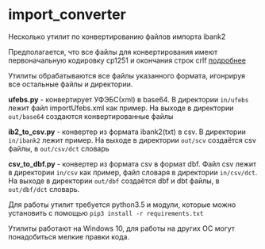 # import_converter
Несколько утилит по конвертированию файлов импорта ibank2

Предполагается, что все файлы для конвертирования имеют первоначальную кодировку cp1251 и окончания строк crlf [подробнее](https://github.com/fleytman/import_converter/issues/1#issuecomment-276956924)

Утилиты обрабатываются все файлы указанного формата, игонрируя все остальные файлы и директории.

**ufebs.py** - конвертирует УФЭБС(xml) в base64. В директории `in/ufebs` лежит файл importUfebs.xml как пример. На выходе в директории `out/base64` создаются конвертированные файлы 

**ib2_to_csv.py** - конвертер из формата ibank2(txt) в csv. В директории `in/ibank2` лежит пример. На выходе в директории `out/scv` создаётся csv файлы, в `out/csv/dct` словарь

**csv_to_dbf.py** - конвертер из формата csv в формат dbf. Файл csv лежит в директории `in/csv` как пример, файл словаря в директории `in/csv/dct`. На выходе в директории `out/dbf` создаётся dbf и dbt файлы, в `out/dbf/dct` словарь. 



Для работы утилит требуется python3.5 и модули, которые можно установить с помощью
`pip3 install -r requirements.txt`

Утилиты работают на Windows 10, для работы на других ОС могут понадобиться мелкие правки кода.

